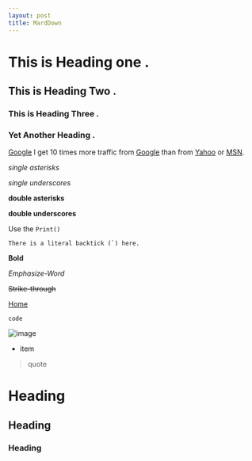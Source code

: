 ```yaml
---
layout: post
title: MardDown
---
```

# This is Heading one .

## This is Heading Two .

### This is Heading Three .


### Yet Another Heading .



[Google](http://www.google.com "Google !!")
I get 10 times more traffic from [Google][] than from
[Yahoo][] or [MSN][].

  [google]: http://google.com/        "Google"
  [yahoo]:  http://search.yahoo.com/  "Yahoo Search"
  [msn]:    http://search.msn.com/    "MSN Search"
  *single asterisks*

  _single underscores_

  **double asterisks**

  __double underscores__
  
  Use the `Print()`
 
 
 ``There is a literal backtick (`) here.``

**Bold**


*Emphasize-Word* 


~~Strike-through~~   


[Home](/)


`code`    


![image](http://)    
* item     
> quote    

#  Heading    
##  Heading  
###  Heading
